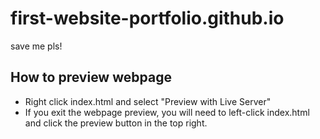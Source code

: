 # first-website-portfolio.github.io
save me pls!
## How to preview webpage
* Right click index.html and select "Preview with Live Server"
* If you exit the webpage preview, you will need to left-click
index.html and click the preview button in the top right.
